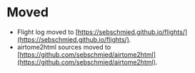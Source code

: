# Moved

* Flight log moved to [https://sebschmied.github.io/flights/](https://sebschmied.github.io/flights/).
* airtome2html sources moved to [https://github.com/sebschmied/airtome2html](https://github.com/sebschmied/airtome2html).
